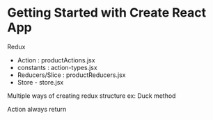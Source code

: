 # Getting Started with Create React App

Redux
- Action : productActions.jsx
- constants : action-types.jsx
- Reducers/Slice : productReducers.jsx
- Store - store.jsx

Multiple ways of creating redux structure ex: Duck method

Action always return 